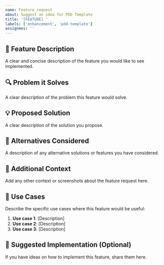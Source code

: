 ```yaml
---
name: Feature request
about: Suggest an idea for PDD Template
title: '[FEATURE] '
labels: ['enhancement', 'pdd-template']
assignees: ''
---
```


## 🎯 Feature Description

A clear and concise description of the feature you would like to see implemented.

## 🔍 Problem it Solves

A clear description of the problem this feature would solve.

## 💡 Proposed Solution

A clear description of the solution you propose.

## 🔄 Alternatives Considered

A description of any alternative solutions or features you have considered.

## 📝 Additional Context

Add any other context or screenshots about the feature request here.

## 🎯 Use Cases

Describe the specific use cases where this feature would be useful:

1. **Use case 1**: [Description]
2. **Use case 2**: [Description]
3. **Use case 3**: [Description]

## 🔧 Suggested Implementation (Optional)

If you have ideas on how to implement this feature, share them here. 